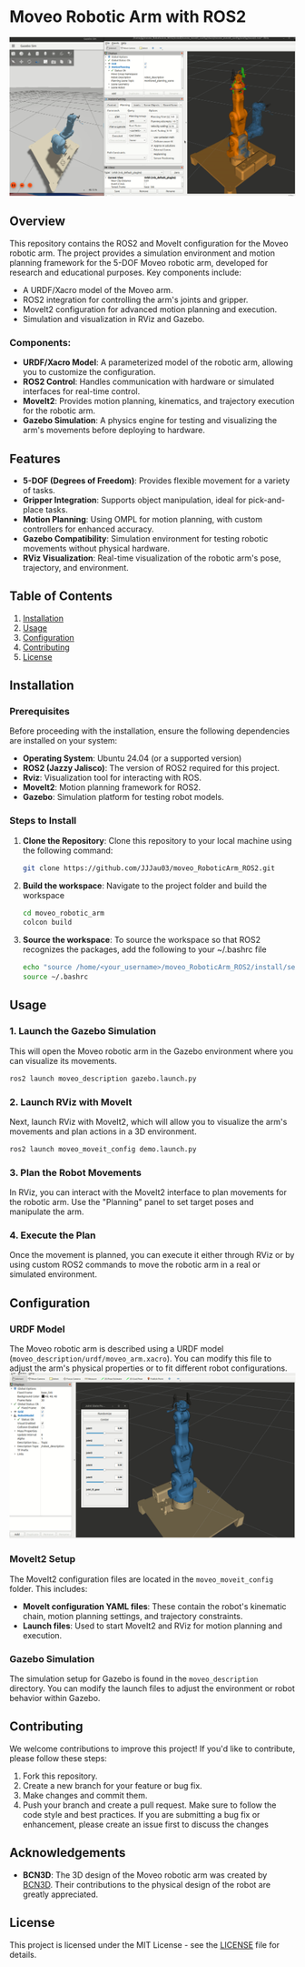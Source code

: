 # Moveo Robotic Arm with ROS2

![Robotic Arm](assets/moveo2.gif)

## Overview
This repository contains the ROS2 and MoveIt configuration for the Moveo robotic arm. The project provides a simulation environment and motion planning framework for the 5-DOF Moveo robotic arm, developed for research and educational purposes. Key components include:
- A URDF/Xacro model of the Moveo arm.
- ROS2 integration for controlling the arm's joints and gripper.
- MoveIt2 configuration for advanced motion planning and execution.
- Simulation and visualization in RViz and Gazebo.

### Components:
- **URDF/Xacro Model**: A parameterized model of the robotic arm, allowing you to customize the configuration.
- **ROS2 Control**: Handles communication with hardware or simulated interfaces for real-time control.
- **MoveIt2**: Provides motion planning, kinematics, and trajectory execution for the robotic arm.
- **Gazebo Simulation**: A physics engine for testing and visualizing the arm's movements before deploying to hardware.

## Features
- **5-DOF (Degrees of Freedom)**: Provides flexible movement for a variety of tasks.
- **Gripper Integration**: Supports object manipulation, ideal for pick-and-place tasks.
- **Motion Planning**: Using OMPL for motion planning, with custom controllers for enhanced accuracy.
- **Gazebo Compatibility**: Simulation environment for testing robotic movements without physical hardware.
- **RViz Visualization**: Real-time visualization of the robotic arm's pose, trajectory, and environment.

## Table of Contents
1. [Installation](#installation)
2. [Usage](#usage)
3. [Configuration](#configuration)
4. [Contributing](#contributing)
5. [License](#license)

## Installation
### Prerequisites
Before proceeding with the installation, ensure the following dependencies are installed on your system:

- **Operating System**: Ubuntu 24.04 (or a supported version)
- **ROS2 (Jazzy Jalisco)**: The version of ROS2 required for this project.
- **Rviz**: Visualization tool for interacting with ROS.
- **MoveIt2**: Motion planning framework for ROS2.
- **Gazebo**: Simulation platform for testing robot models.

### Steps to Install
1. **Clone the Repository**:
   Clone this repository to your local machine using the following command:
   ```bash
   git clone https://github.com/JJJau03/moveo_RoboticArm_ROS2.git
2. **Build the workspace**: Navigate to the project folder and build the workspace
   ```bash
   cd moveo_robotic_arm
   colcon build
3. **Source the workspace**: To source the workspace so that ROS2 recognizes the packages, add the following to your ~/.bashrc file
   ```bash
   echo "source /home/<your_username>/moveo_RoboticArm_ROS2/install/setup.bash" >> ~/.bashrc
   source ~/.bashrc
## Usage

### 1. Launch the Gazebo Simulation
This will open the Moveo robotic arm in the Gazebo environment where you can visualize its movements.
   ```bash
   ros2 launch moveo_description gazebo.launch.py
   ```
### 2. Launch RViz with MoveIt
Next, launch RViz with MoveIt2, which will allow you to visualize the arm's movements and plan actions in a 3D environment.
   ```bash
   ros2 launch moveo_moveit_config demo.launch.py
   ```
### 3. Plan the Robot Movements
In RViz, you can interact with the MoveIt2 interface to plan movements for the robotic arm. Use the "Planning" panel to set target poses and manipulate the arm.
### 4. Execute the Plan
Once the movement is planned, you can execute it either through RViz or by using custom ROS2 commands to move the robotic arm in a real or simulated environment.
## Configuration
### URDF Model
The Moveo robotic arm is described using a URDF model (`moveo_description/urdf/moveo_arm.xacro`). You can modify this file to adjust the arm's physical properties or to fit different robot configurations. ![Robotic Arm](assets/moveo1.gif)

### MoveIt2 Setup
The MoveIt2 configuration files are located in the `moveo_moveit_config` folder. This includes:
- **MoveIt configuration YAML files**: These contain the robot's kinematic chain, motion planning settings, and trajectory constraints.
- **Launch files**: Used to start MoveIt2 and RViz for motion planning and execution.

### Gazebo Simulation
The simulation setup for Gazebo is found in the `moveo_description` directory. You can modify the launch files to adjust the environment or robot behavior within Gazebo.

## Contributing
We welcome contributions to improve this project! If you'd like to contribute, please follow these steps:
1. Fork this repository.
2. Create a new branch for your feature or bug fix.
3. Make changes and commit them.
4. Push your branch and create a pull request.
Make sure to follow the code style and best practices. If you are submitting a bug fix or enhancement, please create an issue first to discuss the changes

## Acknowledgements
- **BCN3D**: The 3D design of the Moveo robotic arm was created by [BCN3D](https://www.bcn3d.com/bcn3d-moveo-the-future-of-learning-robotic-arm/). Their contributions to the physical design of the robot are greatly appreciated.

## License
This project is licensed under the MIT License - see the [LICENSE](LICENSE) file for details.
